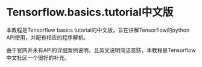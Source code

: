# Tensorflow.basics.tutorial中文版
本教程是Tensorflow basics tutorial的中文版，旨在讲解Tensorflow的python API使用，并配有相应的程序解析。

由于官网并未有API的详细案例说明，且英文说明简洁意赅，本教程是Tensorflow中文社区一个很好的补充。

